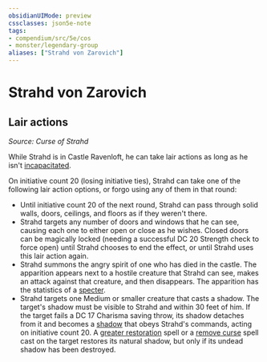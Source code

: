 ```yaml
---
obsidianUIMode: preview
cssclasses: json5e-note
tags:
- compendium/src/5e/cos
- monster/legendary-group
aliases: ["Strahd von Zarovich"]
---
```

# Strahd von Zarovich

## Lair actions
_Source: Curse of Strahd_

While Strahd is in Castle Ravenloft, he can take lair actions as long as he isn't [incapacitated](/2-Mechanics/CLI/rules/conditions.md#incapacitated).

On initiative count 20 (losing initiative ties), Strahd can take one of the following lair action options, or forgo using any of them in that round:

- Until initiative count 20 of the next round, Strahd can pass through solid walls, doors, ceilings, and floors as if they weren't there.  
- Strahd targets any number of doors and windows that he can see, causing each one to either open or close as he wishes. Closed doors can be magically locked (needing a successful DC 20 Strength check to force open) until Strahd chooses to end the effect, or until Strahd uses this lair action again.  
- Strahd summons the angry spirit of one who has died in the castle. The apparition appears next to a hostile creature that Strahd can see, makes an attack against that creature, and then disappears. The apparition has the statistics of a [specter](/2-Mechanics/CLI/bestiary/undead/specter.md).  
- Strahd targets one Medium or smaller creature that casts a shadow. The target's shadow must be visible to Strahd and within 30 feet of him. If the target fails a DC 17 Charisma saving throw, its shadow detaches from it and becomes a [shadow](/2-Mechanics/CLI/bestiary/undead/shadow.md) that obeys Strahd's commands, acting on initiative count 20. A [greater restoration](/2-Mechanics/CLI/spells/greater-restoration.md) spell or a [remove curse](/2-Mechanics/CLI/spells/remove-curse.md) spell cast on the target restores its natural shadow, but only if its undead shadow has been destroyed.